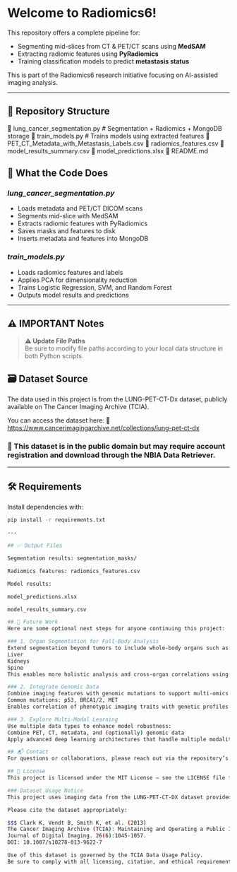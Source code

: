 # Welcome to Radiomics6!

This repository offers a complete pipeline for:

- Segmenting mid-slices from CT & PET/CT scans using **MedSAM**
- Extracting radiomic features using **PyRadiomics**
- Training classification models to predict **metastasis status**

This is part of the Radiomics6 research initiative focusing on AI-assisted imaging analysis.

---

## 🧩 Repository Structure

📄 lung_cancer_segmentation.py # Segmentation + Radiomics + MongoDB storage
📄 train_models.py # Trains models using extracted features
📄 PET_CT_Metadata_with_Metastasis_Labels.csv
📄 radiomics_features.csv
📄 model_results_summary.csv
📄 model_predictions.xlsx
📄 README.md

## 📂 What the Code Does

### *lung_cancer_segmentation.py*
- Loads metadata and PET/CT DICOM scans
- Segments mid-slice with MedSAM
- Extracts radiomic features with PyRadiomics
- Saves masks and features to disk
- Inserts metadata and features into MongoDB

### *train_models.py*
- Loads radiomics features and labels
- Applies PCA for dimensionality reduction
- Trains Logistic Regression, SVM, and Random Forest
- Outputs model results and predictions

---

## ⚠️ IMPORTANT Notes
> **⚠️ Update File Paths**  
> Be sure to modify file paths according to your local data structure in both Python scripts.

## 🗃️ Dataset Source
The data used in this project is from the LUNG-PET-CT-Dx dataset, publicly available on The Cancer Imaging Archive (TCIA).

You can access the dataset here:
🔗 https://www.cancerimagingarchive.net/collections/lung-pet-ct-dx

### 📌 This dataset is in the public domain but may require account registration and download through the NBIA Data Retriever.

---

## 🛠 Requirements
Install dependencies with:

```bash
pip install -r requirements.txt

---

## ✅ Output Files

Segmentation results: segmentation_masks/

Radiomics features: radiomics_features.csv

Model results:

model_predictions.xlsx

model_results_summary.csv

## 🔮 Future Work
Here are some optional next steps for anyone continuing this project:

### 1. Organ Segmentation for Full-Body Analysis
Extend segmentation beyond tumors to include whole-body organs such as:
Liver
Kidneys
Spine
This enables more holistic analysis and cross-organ correlations using tools like TotalSegmentator or MedSAM.

### 2. Integrate Genomic Data
Combine imaging features with genomic mutations to support multi-omics models:
Common mutations: p53, BRCA1/2, MET
Enables correlation of phenotypic imaging traits with genetic profiles

### 3. Explore Multi-Modal Learning
Use multiple data types to enhance model robustness:
Combine PET, CT, metadata, and (optionally) genomic data
Apply advanced deep learning architectures that handle multiple modalities (e.g., transformers, late-fusion models)

## 📬 Contact
For questions or collaborations, please reach out via the repository’s issues page.

## 📝 License
This project is licensed under the MIT License — see the LICENSE file for details.

### Dataset Usage Notice
This project uses imaging data from the LUNG-PET-CT-DX dataset provided by The Cancer Imaging Archive (TCIA).

Please cite the dataset appropriately:

$$$ Clark K, Vendt B, Smith K, et al. (2013)
The Cancer Imaging Archive (TCIA): Maintaining and Operating a Public Information Repository
Journal of Digital Imaging. 26(6):1045-1057.
DOI: 10.1007/s10278-013-9622-7

Use of this dataset is governed by the TCIA Data Usage Policy.
Be sure to comply with all licensing, citation, and ethical requirements outlined by TCIA.



